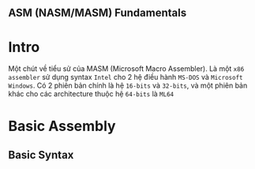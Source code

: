 **ASM (NASM/MASM) Fundamentals**
---------------------------------------------------------------------------------------------------------------------------------------------
# Intro

 Một chút về tiểu sử của MASM (Microsoft Macro Assembler). Là một `x86 assembler` sử dụng syntax `Intel` cho 2 hệ điều hành `MS-DOS` và `Microsoft Windows`. Có 2 phiên bản chính là hệ `16-bits` và `32-bits`, và một phiên bản khác cho các architecture thuộc hệ `64-bits` là `ML64`
# Basic Assembly
## Basic Syntax

